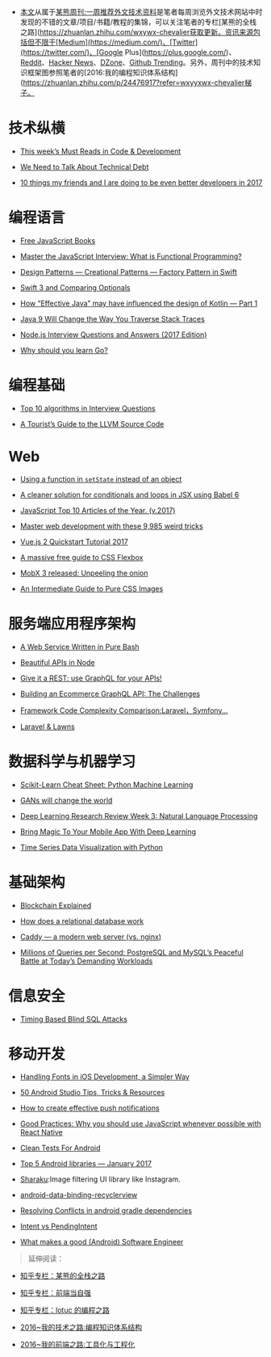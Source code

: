 ﻿- [本文](https://zhuanlan.zhihu.com/p/24840980)从属于[某熊周刊:一周推荐外文技术资料](https://github.com/wx-chevalier/Coder-Knowledge-Graph/tree/master/Weekly)是笔者每周浏览外文技术网站中时发现的不错的文章/项目/书籍/教程的集锦，可以关注笔者的专栏[某熊的全栈之路](https://zhuanlan.zhihu.com/wxywx-chevalier获取更新。资讯来源包括但不限于[Medium](https://medium.com/)、[Twitter](https://twitter.com/)、[Google Plus](https://plus.google.com/)、[Reddit](https://www.reddit.com/)、[Hacker News](https://news.ycombinator.com/)、[DZone](https://dzone.com/)、[Github Trending](https://github.com/trending)。另外，周刊中的技术知识框架图参照笔者的[2016:我的编程知识体系结构](https://zhuanlan.zhihu.com/p/24476917?refer=wxyyxwx-chevalier梯子。

# 技术纵横

- [This week’s Must Reads in Code & Development](https://uiux.blog/this-weeks-must-reads-in-code-development-424b0edf48d7#.3youcccb2)

- [We Need to Talk About Technical Debt](https://24ways.org/2016/we-need-to-talk-about-technical-debt/?utm_source=Frontend-Weekly&utm_campaign=2defa51eb6-EMAIL_CAMPAIGN_2016_12_14&utm_medium=email&utm_term=0_754e22de12-2defa51eb6-379971901)

- [10 things my friends and I are doing to be even better developers in 2017](https://medium.com/code-school/10-things-my-friends-and-i-are-doing-to-be-even-better-developers-in-2017-5bce0d8bdf0#.3lso7f99h)

# 编程语言

- [Free JavaScript Books](https://medium.com/web-development-zone/free-javascript-books-8383ff79576a#.uuh165vl2)

- [Master the JavaScript Interview: What is Functional Programming?](https://medium.com/javascript-scene/master-the-javascript-interview-what-is-functional-programming-7f218c68b3a0#.huw4ylx0v)

- [Design Patterns — Creational Patterns — Factory Pattern in Swift](https://medium.com/swift-programming/design-patterns-creational-patterns-factory-pattern-in-swift-d049af54235b#.jylcf3ckt)

- [Swift 3 and Comparing Optionals](http://useyourloaf.com/blog/swift-3-and-comparing-optionals)

- [How “Effective Java” may have influenced the design of Kotlin — Part 1](https://medium.com/@lukleDev/how-effective-java-may-have-influenced-the-design-of-kotlin-part-1-45fd64c2f974#.1gwz6ub5g)

- [Java 9 Will Change the Way You Traverse Stack Traces](http://blog.takipi.com/java-9-will-change-the-way-you-traverse-stack-traces/)

- [Node.js Interview Questions and Answers (2017 Edition)](https://blog.risingstack.com/node-js-interview-questions-and-answers-2017/)

- [Why should you learn Go?](https://medium.com/@kevalpatel2106/why-should-you-learn-go-f607681fad65)

# 编程基础

- [Top 10 algorithms in Interview Questions](http://www.geeksforgeeks.org/top-10-algorithms-in-interview-questions/)

- [A Tourist’s Guide to the LLVM Source Code](http://blog.regehr.org/archives/1453)

# Web

- [Using a function in `setState` instead of an object](https://medium.com/@shopsifter/using-a-function-in-setstate-instead-of-an-object-1f5cfd6e55d1#.retp9zsby)

- [A cleaner solution for conditionals and loops in JSX using Babel 6](https://hackernoon.com/a-cleaner-solution-for-conditionals-and-loops-in-jsx-using-babel-6-a67dcaee9b06#.b1t2ssnvc)

- [JavaScript Top 10 Articles of the Year. (v.2017)](https://medium.mybridge.co/javascript-top-10-articles-of-the-year-v-2017-6f416a925b88#.ai3wewh80)

- [Master web development with these 9,985 weird tricks](https://medium.com/@david.gilbertson/master-web-development-with-these-9-985-weird-tricks-77c71d1d96f3#.468t0zt6g)

- [Vue.js 2 Quickstart Tutorial 2017](https://medium.com/@s_eschweiler/vue-js-2-quickstart-tutorial-2017-246195cfbdd2#.x0l9g6j9r)

- [A massive free guide to CSS Flexbox](https://medium.freecodecamp.com/a-massive-free-guide-to-css-flexbox-c6e009d33bf8#.kvhe43840)

- [MobX 3 released: Unpeeling the onion](https://medium.com/@mweststrate/mobx-3-released-unpeeling-the-onion-ca877382f443#.fks5rv972)

- [An Intermediate Guide to Pure CSS Images](http://codepen.io/mikemang/post/an-intermediate-guide-to-pure-css-images)

# 服务端应用程序架构

- [A Web Service Written in Pure Bash](https://hackernoon.com/a-web-service-written-in-pure-bash-2af847902df1#.cj46mct9e)

- [Beautiful APIs in Node](https://medium.com/software-engineering/beautiful-node-apis-eaf0b636cbe?source=reading_list---nodejs------56-4---------)

- [Give it a REST: use GraphQL for your APIs!](https://medium.com/@davidcelis/give-it-a-rest-use-graphql-for-your-apis-40a2761e6336#.4shk2q5lq)

- [Building an Ecommerce GraphQL API: The Challenges](https://techblog.commercetools.com/building-an-ecommerce-graphql-api-the-challenges-6d652a95f478?source=reading_list---------99-3---------)

- [Framework Code Complexity Comparison:Laravel，Symfony...](https://medium.com/@taylorotwell/measuring-code-complexity-64356da605f9#.y4vi685es)

- [Laravel & Lawns](https://medium.com/@taylorotwell/laravel-lawns-bca94903d814#.v6kzp9jea)

# 数据科学与机器学习

- [Scikit-Learn Cheat Sheet: Python Machine Learning](https://www.datacamp.com/community/blog/scikit-learn-cheat-sheet#gs.BL5y53s)

- [GANs will change the world](https://medium.com/@Moscow25/gans-will-change-the-world-7ed6ae8515ca#.rsz8annj6)

- [Deep Learning Research Review Week 3: Natural Language Processing](https://adeshpande3.github.io/adeshpande3.github.io/Deep-Learning-Research-Review-Week-3-Natural-Language-Processing)

- [Bring Magic To Your Mobile App With Deep Learning](https://medium.com/@avihay/bring-magic-to-your-mobile-app-with-deep-learning-184d9062d7fc#.86xj9zf82)

- [Time Series Data Visualization with Python](http://machinelearningmastery.com/time-series-data-visualization-with-python/)

# 基础架构

- [Blockchain Explained](https://medium.com/ymedialabs-innovation/blockchain-explained-cdcf5beb30f5#.tvx66vn0j)

- [How does a relational database work](http://coding-geek.com/how-databases-work/)

- [Caddy — a modern web server (vs. nginx)](https://hackernoon.com/caddy-a-modern-web-server-vs-nginx-e9e4abc443e?source=reading_list---golang------52-4---------)

- [Millions of Queries per Second: PostgreSQL and MySQL’s Peaceful Battle at Today’s Demanding Workloads](https://www.percona.com/blog/2017/01/06/millions-queries-per-second-postgresql-and-mysql-peaceful-battle-at-modern-demanding-workloads/)

# 信息安全

- [Timing Based Blind SQL Attacks](https://hackernoon.com/timing-based-blind-sql-attacks-bd276dc618dd)

# 移动开发

- [Handling Fonts in iOS Development, a Simpler Way](https://medium.com/compileswift/handling-fonts-in-ios-development-a-simpler-way-32d360cdc1b6#.iydjc4v10)

- [50 Android Studio Tips, Tricks & Resources](https://medium.com/@thanhthinh/50-android-studio-tips-tricks-resources-57a000b6167d#.eepm0vuzd)

- [How to create effective push notifications](https://uxplanet.org/how-to-create-effective-push-notifications-c80f80420453#.oudqh23rr)

- [Good Practices: Why you should use JavaScript whenever possible with React Native](https://blog.getexponent.com/good-practices-why-you-should-use-javascript-whenever-possible-with-react-native-26478ec22334#.qqcy0fu2p)

- [Clean Tests For Android](https://android.jlelse.eu/clean-tests-part-1-naming-cce94edf0522#.ubq0xut0v)

- [Top 5 Android libraries — January 2017](https://medium.cobeisfresh.com/top-5-android-libraries-january-2017-53e217783fc9#.ff6m78i2h)

- [Sharaku](https://github.com/makomori/Sharaku):Image filtering UI library like Instagram.

- [android-data-binding-recyclerview](https://medium.com/google-developers/android-data-binding-recyclerview-db7c40d9f0e4#.kid76mq35)

- [Resolving Conflicts in android gradle dependencies](https://blog.mindorks.com/avoiding-conflicts-in-android-gradle-dependencies-28e4200ca235#.iw3bp89uh)

- [Intent vs PendingIntent](https://android.jlelse.eu/intent-vs-pendingintent-8ef2ad5824ed#.rtleu0esr)

- [What makes a good (Android) Software Engineer](https://hackernoon.com/what-makes-a-good-android-software-engineer-206562e1fdb6#.70gqulisn)

> 延伸阅读：

- [知乎专栏：某熊的全栈之路](https://zhuanlan.zhihu.com/wx-chevalier)
  >
- [知乎专栏：前端当自强](https://zhuanlan.zhihu.com/c_67532981)
  >
- [知乎专栏：lotuc 的编程之路](https://zhuanlan.zhihu.com/lotuc)
  >
- [2016~我的技术之路:编程知识体系结构](https://zhuanlan.zhihu.com/p/24476917?refer=wx-chevalier)
  >
- [2016~我的前端之路:工具化与工程化](https://zhuanlan.zhihu.com/p/24575395?refer=wx-chevalier)
